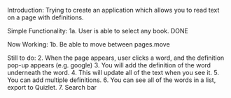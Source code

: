Introduction: Trying to create an application which allows you to read text on a page with definitions.

Simple Functionality:
1a. User is able to select any book. DONE

Now Working: 
1b. Be able to move between pages.move

Still to do:
2. When the page appears, user clicks a word, and the definition pop-up appears (e.g. google)
3. You will add the definition of the word underneath the word.
4. This will update all of the text when you see it.
5. You can add multiple definitions.
6. You can see all of the words in a list, export to Quizlet.
7. Search bar 